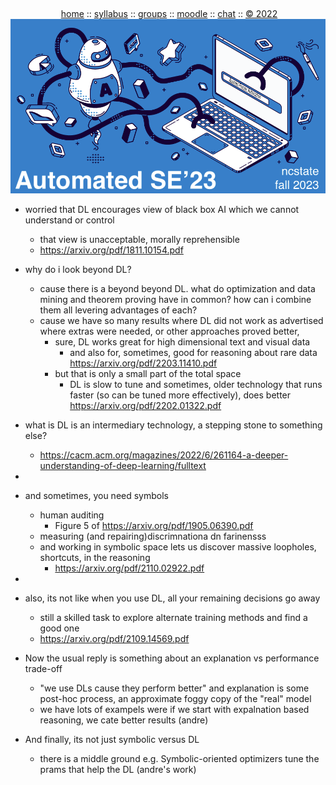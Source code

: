   <a name=top><br>
  <p align=center>&nbsp;<a href="/README.md#top">home</a> ::
  <a href="/docs/syllabus.md#top">syllabus</a> ::
  <a href="https://drive.google.com/drive/folders/1ZFn6H8-4kx5uP34bpFgIFonkz9Tw3nYM?usp=sharing">groups</a> ::
  <a href="https://moodle-courses2021.wolfware.ncsu.edu/course/view.php?id=3873">moodle</a> ::
  <a href="">chat</a>  ::
  <a href="/LICENSE.md#top">&copy;&nbsp;2022</a><br>
  <a href="/README.md#top"><img width=600  
     src="/etc/img/ase23.png"></a></p>
  






- worried that DL encourages  view of black box AI which we cannot understand or control
  - that view is unacceptable, morally reprehensible
  - https://arxiv.org/pdf/1811.10154.pdf


- why do i look beyond DL?
  - cause there is a beyond beyond DL. what do optimization and data mining and theorem proving have in common? how can i combine them all levering advantages of each?
  - cause we have so many results where DL did not work as advertised where extras were needed, or other approaches proved better,
    - sure, DL works great for high dimensional text and visual data
      - and also for, sometimes, good for reasoning about rare data https://arxiv.org/pdf/2203.11410.pdf
    - but that is only a small part of the total space
      - DL is slow to tune and sometimes, older technology that runs faster (so can be tuned more effectively), does better https://arxiv.org/pdf/2202.01322.pdf


 - what is DL is an intermediary technology, a stepping stone to something else?
   - https://cacm.acm.org/magazines/2022/6/261164-a-deeper-understanding-of-deep-learning/fulltext
- 
- and sometimes, you need symbols
  - human auditing
    - Figure 5 of https://arxiv.org/pdf/1905.06390.pdf
  - measuring (and repairing)discrimnationa dn farinensss
  - and working in symbolic space lets us discover massive loopholes, shortcuts, in the reasoning
    - https://arxiv.org/pdf/2110.02922.pdf
 - 


- also, its not like when you use DL, all your remaining decisions go away
  - still a skilled task to explore alternate training methods and find a good one
  - https://arxiv.org/pdf/2109.14569.pdf
  
- Now the usual reply is something about an explanation vs performance trade-off
  - "we use DLs cause they perform better" and explanation is some post-hoc process, an approximate foggy copy of the "real" model
  - we have lots of exampels were if we start with expalnation based reasoning, we cate better results (andre)


- And finally, its not just symbolic versus DL
  - there is a middle ground e.g. Symbolic-oriented optimizers tune the prams that help the DL (andre's work)


